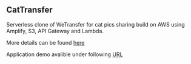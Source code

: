 ## CatTransfer

Serverless clone of WeTransfer for cat pics sharing build on AWS using Amplify, S3, API Gateway and Lambda.

More details can be found [here](https://medium.com/@j.kapuscik2/how-to-build-your-own-serverless-wetransfer-clone-on-aws-80ccab938731)

Application demo avalible under following [URL](https://demo.d1alt5savo6r3y.amplifyapp.com/)

